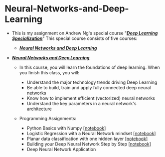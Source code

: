 # Neural-Networks-and-Deep-Learning
* This is my assignment on Andrew Ng's special course  "[***Deep Learning Specialization***](https://www.coursera.org/specializations/deep-learning)" This special course consists of five courses: 
    * [***Neural Networks and Deep Learning***](https://www.coursera.org/learn/neural-networks-deep-learning/home/welcome)  

    
* [***Neural Networks and Deep Learning***](https://www.coursera.org/learn/neural-networks-deep-learning/home/welcome)
    * In this course, you will learn the foundations of deep learning. When you finish this class, you will:
        * Understand the major technology trends driving Deep Learning
        * Be able to build, train and apply fully connected deep neural networks 
        * Know how to implement efficient (vectorized) neural networks 
        * Understand the key parameters in a neural network's architecture 
          
    * Programming Assignments:
        * Python Basics with Numpy   [[notebook]](https://github.com/Kasiastw/neural-networks-and-deep-learning/blob/master/notebook/Python%2BBasics%2BWith%2BNumpy.ipynb) 
        * Logistic Regression with a Neural Network mindset  [[notebook]](https://github.com/Kasiastw/neural-networks-and-deep-learning/blob/master/notebook/Logistic%2BRegression%2Bwith%2Ba%2BNeural%2BNetwork%2Bmindset%2Bv5.ipynb)  
        * Planar data classification with one hidden layer   [[notebook]](https://github.com/Kasiastw/neural-networks-and-deep-learning/blob/master/notebook/Planar%2Bdata%2Bclassification%2Bwith%2Bone%2Bhidden%2Blayer%2Bv5.ipynb)   
        * Building your Deep Neural Network Step by Step [[notebook]](https://github.com/Kasiastw/neural-networks-and-deep-learning/blob/master/notebook/Building%2Byour%2BDeep%2BNeural%2BNetwork%2B-%2BStep%2Bby%2BStep%2Bv8%20(1).ipynb)   
        * Deep Neural Network Application    
        